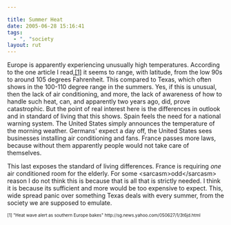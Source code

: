 ```yaml
---

title: Summer Heat
date: 2005-06-28 15:16:41
tags:
  - ", "society
layout: rut
---
```


<p>Europe is apparently experiencing unusually high temperatures.  According to the one article I read,<a href="http://sg.news.yahoo.com/050627/1/3t6jd.html">[1]</a> it seems to range, with latitude, from the low 90s to around 105 degrees Fahrenheit.  This compared to Texas, which often shows in the 100-110 degree range in the summers.  Yes, if this is unusual, then the lack of air conditioning, and more, the lack of awareness of how to handle such heat, can, and apparently two years ago, did, prove catastrophic.  But the point of real interest here is the differences in outlook and in standard of living that this shows. Spain feels the need for a national warning system.  The United States simply announces the temperature of the morning weather. Germans' expect a day off, the United States sees businesses installing air conditioning and fans.  France passes more laws, because without them apparently people would not take care of themselves.</p>  <p>This last exposes the standard of living differences.  France is requiring <em>one</em> air conditioned room for the elderly. For some &lt;sarcasm&gt;odd&lt;/sarcasm&gt; reason I do not think this is because that is all that is strictly needed.  I think it is because its sufficient and more would be too expensive to expect. This, wide spread panic over something Texas deals with every summer, from the society we are supposed to emulate.</p>   <font size="-2"> [1] "Heat wave alert as southern Europe bakes" http://sg.news.yahoo.com/050627/1/3t6jd.html </font>

